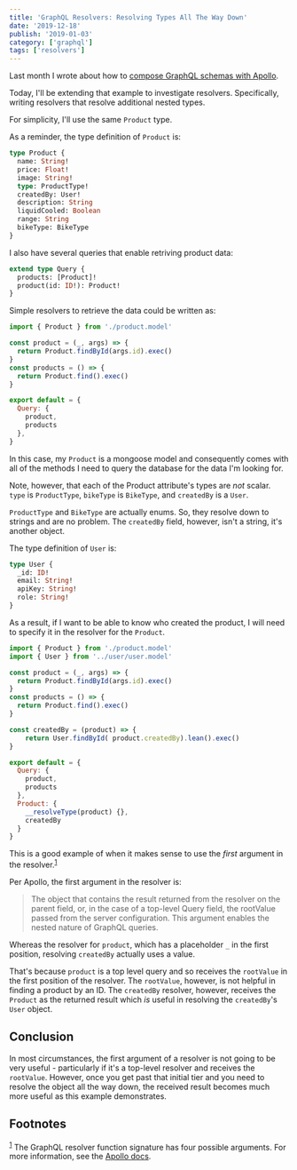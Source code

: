 ```yaml
---
title: 'GraphQL Resolvers: Resolving Types All The Way Down'
date: '2019-12-18'
publish: '2019-01-03'
category: ['graphql']
tags: ['resolvers']
---
```


Last month I wrote about how to [compose GraphQL schemas with Apollo](../../2019-12-16/apollo-graphql-composable-schemas).

Today, I'll be extending that example to investigate resolvers. Specifically, writing resolvers that resolve additional nested types.

For simplicity, I'll use the same `Product` type.

As a reminder, the type definition of `Product` is:

```graphql
type Product {
  name: String!
  price: Float!
  image: String!
  type: ProductType!
  createdBy: User!
  description: String
  liquidCooled: Boolean
  range: String
  bikeType: BikeType
}
```

I also have several queries that enable retriving product data:

```graphql
extend type Query {
  products: [Product]!
  product(id: ID!): Product!
}
```

Simple resolvers to retrieve the data could be written as:

```javascript
import { Product } from './product.model'

const product = (_, args) => {
  return Product.findById(args.id).exec()
}
const products = () => {
  return Product.find().exec()
}

export default = {
  Query: {
    product,
    products
  },
}
```

In this case, my `Product` is a mongoose model and consequently comes with all of the methods I need to query the database for the data I'm looking for.

Note, however, that each of the Product attribute's types are _not_ scalar. `type` is `ProductType`, `bikeType` is `BikeType`, and `createdBy` is a `User`.

`ProductType` and `BikeType` are actually enums. So, they resolve down to strings and are no problem. The `createdBy` field, however, isn't a string, it's another object.

The type definition of `User` is:

```graphql
type User {
  _id: ID!
  email: String!
  apiKey: String!
  role: String!
}
```

As a result, if I want to be able to know who created the product, I will need to specify it in the resolver for the `Product`.

```javascript
import { Product } from './product.model'
import { User } from '../user/user.model'

const product = (_, args) => {
  return Product.findById(args.id).exec()
}
const products = () => {
  return Product.find().exec()
}

const createdBy = (product) => {
    return User.findById( product.createdBy).lean().exec()
}

export default = {
  Query: {
    product,
    products
  },
  Product: {
    __resolveType(product) {},
    createdBy
  }
}
```

This is a good example of when it makes sense to use the _first_ argument in the resolver.<sup>[1](#footnotes)</sup><a id="fn1"></a>

Per Apollo, the first argument in the resolver is:

> The object that contains the result returned from the resolver on the parent field, or, in the case of a top-level Query field, the rootValue passed from the server configuration. This argument enables the nested nature of GraphQL queries.

Whereas the resolver for `product`, which has a placeholder `_` in the first position, resolving `createdBy` actually uses a value.

That's because `product` is a top level query and so receives the `rootValue` in the first position of the resolver. The `rootValue`, however, is not helpful in finding a product by an ID. The `createdBy` resolver, however, receives the `Product` as the returned result which _is_ useful in resolving the `createdBy`'s `User` object.

## Conclusion

In most circumstances, the first argument of a resolver is not going to be very useful - particularly if it's a top-level resolver and receives the `rootValue`. However, once you get past that initial tier and you need to resolve the object all the way down, the received result becomes much more useful as this example demonstrates.

## Footnotes

<sup>[1](#fn1)</sup> The GraphQL resolver function signature has four possible arguments. For more information, see the [Apollo docs](https://www.apollographql.com/docs/graphql-tools/resolvers/#resolver-function-signature).
